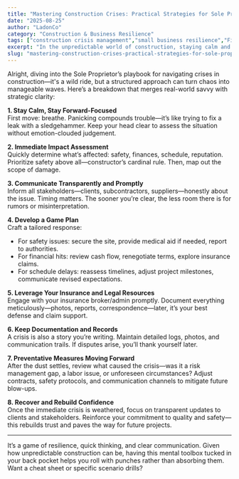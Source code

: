```yaml
---
title: "Mastering Construction Crises: Practical Strategies for Sole Proprietors"
date: "2025-08-25"
author: "LadonCo"
category: "Construction & Business Resilience"
tags: ["construction crisis management","small business resilience","Filipino construction industry","risk mitigation","client trust","emergency response"]
excerpt: "In the unpredictable world of construction, staying calm and prepared is key. Discover expert strategies tailored for sole proprietors to navigate crises effectively and rebuild trust with clients and stakeholders."
slug: "mastering-construction-crises-practical-strategies-for-sole-proprietors-2"
---
```


Alright, diving into the Sole Proprietor’s playbook for navigating crises in construction—it's a wild ride, but a structured approach can turn chaos into manageable waves. Here’s a breakdown that merges real-world savvy with strategic clarity:

**1. Stay Calm, Stay Forward-Focused**  
First move: breathe. Panicking compounds trouble—it’s like trying to fix a leak with a sledgehammer. Keep your head clear to assess the situation without emotion-clouded judgement.

**2. Immediate Impact Assessment**  
Quickly determine what’s affected: safety, finances, schedule, reputation. Prioritize safety above all—constructor’s cardinal rule. Then, map out the scope of damage.

**3. Communicate Transparently and Promptly**  
Inform all stakeholders—clients, subcontractors, suppliers—honestly about the issue. Timing matters. The sooner you’re clear, the less room there is for rumors or misinterpretation.

**4. Develop a Game Plan**  
Craft a tailored response:  
- For safety issues: secure the site, provide medical aid if needed, report to authorities.  
- For financial hits: review cash flow, renegotiate terms, explore insurance claims.  
- For schedule delays: reassess timelines, adjust project milestones, communicate revised expectations.

**5. Leverage Your Insurance and Legal Resources**  
Engage with your insurance broker/admin promptly. Document everything meticulously—photos, reports, correspondence—later, it’s your best defense and claim support.

**6. Keep Documentation and Records**  
A crisis is also a story you’re writing. Maintain detailed logs, photos, and communication trails. If disputes arise, you’ll thank yourself later.

**7. Preventative Measures Moving Forward**  
After the dust settles, review what caused the crisis—was it a risk management gap, a labor issue, or unforeseen circumstances? Adjust contracts, safety protocols, and communication channels to mitigate future blow-ups.

**8. Recover and Rebuild Confidence**  
Once the immediate crisis is weathered, focus on transparent updates to clients and stakeholders. Reinforce your commitment to quality and safety—this rebuilds trust and paves the way for future projects.

---

It’s a game of resilience, quick thinking, and clear communication. Given how unpredictable construction can be, having this mental toolbox tucked in your back pocket helps you roll with punches rather than absorbing them. Want a cheat sheet or specific scenario drills?